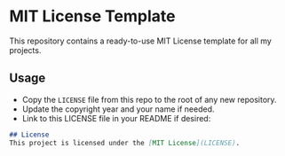 # MIT License Template

This repository contains a ready-to-use MIT License template for all my projects.

## Usage

- Copy the `LICENSE` file from this repo to the root of any new repository.
- Update the copyright year and your name if needed.
- Link to this LICENSE file in your README if desired:

```markdown
## License
This project is licensed under the [MIT License](LICENSE).
